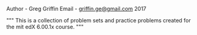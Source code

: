 Author - Greg Griffin
Email - griffin.ge@gmail.com
2017

"""
This is a collection of problem sets and practice problems created for the mit edX 6.00.1x course.
"""
